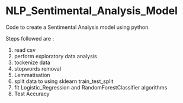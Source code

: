 # NLP_Sentimental_Analysis_Model

Code to create a Sentimental Analysis model using python.

Steps followed are :
1. read csv
2. perform exploratory data analysis
3. tockenize data
4. stopwords removal
5. Lemmatisation
6. split data to using sklearn train_test_split
7. fit Logistic_Regression and RandomForestClassifier algorithms
8. Test Accuracy

